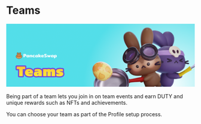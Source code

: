 # Teams

![](../../.gitbook/assets/teams-header.png)

Being part of a team lets you join in on team events and earn DUTY and unique rewards such as NFTs and achievements.

You can choose your team as part of the Profile setup process.

